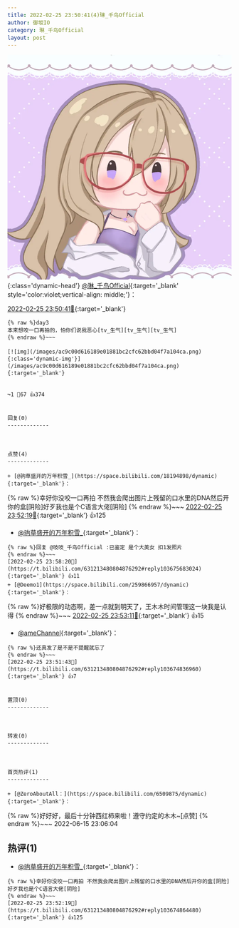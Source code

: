```yaml
---
title: 2022-02-25 23:50:41(4)琳_千鸟Official
author: 御坂IO
category: 琳_千鸟Official
layout: post
---
```


![img](/images/c0a88f85ebd0d056f37b114e0748e69556c8b488.jpg){:class='dynamic-head'}
[@琳_千鸟Official](https://space.bilibili.com/1620923329/dynamic){:target='_blank' style='color:violet;vertical-align: middle;'}：

[2022-02-25 23:50:41🔗](https://t.bilibili.com/631213480804876292){:target='_blank'}

~~~
{% raw %}day3
本来想咬一口再拍的，怕你们说我恶心[tv_生气][tv_生气][tv_生气]
{% endraw %}~~~

[![img](/images/ac9c00d616189e01881bc2cfc62bbd04f7a104ca.png){:class='dynamic-img'}](/images/ac9c00d616189e01881bc2cfc62bbd04f7a104ca.png){:target='_blank'}


↪️1 💬67 👍374


回复(0)
-------------



点赞(4)
-------------

+ [@驹草盛开的万年积雪_](https://space.bilibili.com/18194898/dynamic){:target='_blank'}：
~~~
{% raw %}幸好你没咬一口再拍 不然我会爬出图片上残留的口水里的DNA然后开你的盒[阴险]好歹我也是个C语言大佬[阴险]
{% endraw %}~~~
[2022-02-25 23:52:19🔗](https://t.bilibili.com/631213480804876292#reply103674864480){:target='_blank'} 👍125
+ [@驹草盛开的万年积雪_](https://space.bilibili.com/18194898/dynamic){:target='_blank'}：
~~~
{% raw %}回复 @吱吱_千鸟Official :已鉴定 是个大美女 扣1发照片
{% endraw %}~~~
[2022-02-25 23:58:20🔗](https://t.bilibili.com/631213480804876292#reply103675683024){:target='_blank'} 👍11
+ [@Deemo1](https://space.bilibili.com/259866957/dynamic){:target='_blank'}：
~~~
{% raw %}好极限的动态啊，差一点就到明天了，王木木时间管理这一块我是认得
{% endraw %}~~~
[2022-02-25 23:53:11🔗](https://t.bilibili.com/631213480804876292#reply103674997136){:target='_blank'} 👍15
+ [@ameChannel](https://space.bilibili.com/227184235/dynamic){:target='_blank'}：
~~~
{% raw %}还真发了是不是不提醒就忘了
{% endraw %}~~~
[2022-02-25 23:51:43🔗](https://t.bilibili.com/631213480804876292#reply103674836960){:target='_blank'} 👍7


置顶(0)
-------------



转发(0)
-------------



首页热评(1)
-------------

+ [@ZeroAboutAll：](https://space.bilibili.com/6509875/dynamic){:target='_blank'}：
~~~
{% raw %}好好好，最后十分钟西红柿来啦！遵守约定的木木~[点赞]
{% endraw %}~~~
2022-06-15 23:06:04


热评(1)
-------------

+ [@驹草盛开的万年积雪_](https://space.bilibili.com/18194898/dynamic){:target='_blank'}：
~~~
{% raw %}幸好你没咬一口再拍 不然我会爬出图片上残留的口水里的DNA然后开你的盒[阴险]好歹我也是个C语言大佬[阴险]
{% endraw %}~~~
[2022-02-25 23:52:19🔗](https://t.bilibili.com/631213480804876292#reply103674864480){:target='_blank'} 👍125


